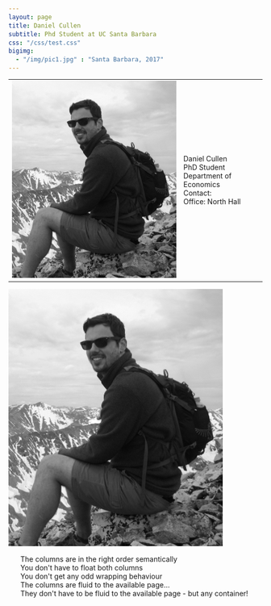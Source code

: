 ```yaml
---
layout: page
title: Daniel Cullen
subtitle: Phd Student at UC Santa Barbara
css: "/css/test.css"
bigimg:
  - "/img/pic1.jpg" : "Santa Barbara, 2017"
---
```


<table cellpadding="0" cellspacing="0" border="0" style="width:100%">
  <tr>
    <td><img src="/img/dcullen2.jpg" width="425"/></td>
    <td>Daniel Cullen <br> PhD Student <br> Department of Economics <br> Contact: <br> Office: North Hall</td>
  </tr>
</table>

<div class="left">
    <img src="/img/dcullen2.jpg" width="425"/>
</div>

<div class="right">
        <ul style="list-style-type:none">
        <li>The columns are in the right order semantically</li>
        <li>You don't have to float both columns</li>
        <li>You don't get any odd wrapping behaviour</li>
        <li>The columns are fluid to the available page...</li>
        <li>They don't have to be fluid to the available page - but any container!</li>
    </ul>
</div>
